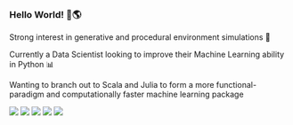 ### Hello World! 👋🌎

Strong interest in generative and procedural environment simulations 🌳

Currently a Data Scientist looking to improve their Machine Learning ability in Python 📊

Wanting to branch out to Scala and Julia to form a more functional-paradigm and computationally faster machine learning package 

<div align="left">
  <img src=https://img.shields.io/badge/Python-FFD43B?style=for-the-badge&logo=python&logoColor=blue />
  <img src=https://img.shields.io/badge/c++-4A7343?style=for-the-badge&logo=c%2B%2B&logoColor=white />
  <img src=https://img.shields.io/badge/JavaScript-323330?style=for-the-badge&logo=javascript&logoColor=F7DF1E />
  <img src=https://img.shields.io/badge/Swift-FA7343?style=for-the-badge&logo=swift&logoColor=white />
  <img src=https://img.shields.io/badge/Rust-grey?style=for-the-badge&logo=rust&logoColor=orange />
</div>

<!--
🦀 Rust

🐦 Swift

🐿️ Go         

🐍 Python     

🕸️ JavaScript 
-->

<!--
**jl1608/jl1608** is a ✨ _special_ ✨ repository because its `README.md` (this file) appears on your GitHub profile.

Here are some ideas to get you started:

- 🔭 I’m currently working on ...
- 🌱 I’m currently learning ...
- 👯 I’m looking to collaborate on ...
- 🤔 I’m looking for help with ...
- 💬 Ask me about ...
- 📫 How to reach me: ...
- 😄 Pronouns: ...
- ⚡ Fun fact: ...
-->
